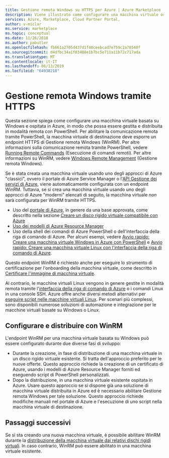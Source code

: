 ```yaml
---
title: Gestione remota Windows su HTTPS per Azure | Azure Marketplace
description: Viene illustrato come configurare una macchina virtuale ospitata in Azure, basate su Windows, in modo che possa essere gestito in modalità remota con PowerShell.
services: Azure, Marketplace, Cloud Partner Portal,
author: v-miclar
ms.service: marketplace
ms.topic: conceptual
ms.date: 11/26/2018
ms.author: pabutler
ms.openlocfilehash: fb661a2705d437d1f40ceebcad7e759c2a78540f
ms.sourcegitcommit: d4dfbc34a1f03488e1b7bc5e711a11b72c717ada
ms.translationtype: MT
ms.contentlocale: it-IT
ms.lasthandoff: 06/13/2019
ms.locfileid: "64938218"
---
```

# <a name="windows-remote-management-over-https"></a>Gestione remota Windows tramite HTTPS

Questa sezione spiega come configurare una macchina virtuale basata su Windows e ospitata in Azure, in modo che possa essere gestita e distribuita in modalità remota con PowerShell.  Per abilitare la comunicazione remota tramite PowerShell, la macchina virtuale di destinazione deve esporre un endpoint HTTPS di Gestione remota Windows (WinRM).  Per altre informazioni sulla comunicazione remota tramite PowerShell, vedere [Running Remote Commands](https://docs.microsoft.com/powershell/scripting/core-powershell/running-remote-commands?view=powershell-6) (Esecuzione di comandi remoti).  Per altre informazioni su WinRM, vedere [Windows Remote Management](https://docs.microsoft.com/windows/desktop/WinRM/portal) (Gestione remota Windows).

Se è stata creata una macchina virtuale usando uno degli approcci di Azure "classici", ovvero il portale di Azure Service Manager o l'[API Gestione dei servizi di Azure](https://docs.microsoft.com/previous-versions/azure/ee460799(v=azure.100)), viene automaticamente configurata con un endpoint WinRM.  Tuttavia, se si crea una macchina virtuale usando uno degli approcci di Azure "moderni" elencati di seguito, la macchina virtuale *non* sarà configurata per WinRM tramite HTTPS.  

- Uso del [portale di Azure](https://portal.azure.com/), in genere da una base approvata, come descritto nella sezione [Creare un disco rigido virtuale compatibile con Azure](https://docs.microsoft.com/azure/marketplace/cloud-partner-portal/virtual-machine/cpp-create-vhd)
- [Uso dei modelli di Azure Resource Manager](https://docs.microsoft.com/azure/virtual-machines/windows/ps-template)
- Uso della shell dei comandi di Azure PowerShell o dell'interfaccia della riga di comando di Azure.  Per alcuni esempi, vedere [Avvio rapido: Creare una macchina virtuale Windows in Azure con PowerShell](https://docs.microsoft.com/azure/virtual-machines/windows/quick-create-powershell) e [Avvio rapido: Creare una macchina virtuale Linux con l'interfaccia della riga di comando di Azure](https://docs.microsoft.com/azure/virtual-machines/linux/quick-create-cli).

Questo endpoint WinRM è richiesto anche per eseguire lo strumento di certificazione per l'onboarding della macchina virtuale, come descritto in [Certificare l'immagine di macchina virtuale](https://docs.microsoft.com/azure/marketplace/cloud-partner-portal/virtual-machine/cpp-certify-vm).

Al contrario, le macchine virtuali Linux vengono in genere gestite in modalità remota tramite l'[interfaccia della riga di comando di Azure](https://docs.microsoft.com/cli/azure) o i comandi Linux in una console SSH.  Azure offre anche diversi metodi alternativi per [eseguire script nelle macchine virtuali Linux](https://docs.microsoft.com/azure/virtual-machines/linux/run-scripts-in-vm).  Per scenari più complessi, sono disponibili numerose soluzioni di automazione e integrazione per le macchine virtuali basate su Windows o Linux.


## <a name="configure-and-deploy-with-winrm"></a>Configurare e distribuire con WinRM

L'endpoint WinRM per una macchina virtuale basata su Windows può essere configurato durante due diverse fasi di sviluppo:

- Durante la creazione, in fase di distribuzione di una macchina virtuale in un disco rigido virtuale esistente.  Si tratta dell'approccio preferito per le nuove offerte.  Questo approccio richiede la creazione di un certificato di Azure, usando i modelli di Azure Resource Manager forniti ed eseguendo script di PowerShell personalizzati. 
- Dopo la distribuzione, in una macchina virtuale esistente ospitata in Azure.  Usare questo approccio se si dispone già una soluzione di macchina virtuale distribuita in Azure ed è necessario abilitare Gestione remota Windows per tale soluzione.  Questo approccio richiede modifiche manuali nel portale di Azure e l'esecuzione di uno script nella macchina virtuale di destinazione. 


## <a name="next-steps"></a>Passaggi successivi
Se si sta creando una nuova macchina virtuale, è possibile abilitare WinRM durante la [distribuzione della macchina virtuale dai relativi dischi rigidi virtuali](./cpp-deploy-vm-vhd.md).  In caso contrario, WinRM può essere abilitato in una macchina virtuale esistente.  
